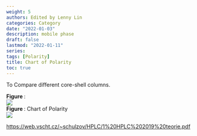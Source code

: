 ```yaml
---
weight: 5
authors: Edited by Lenny Lin
categories: Category
date: "2022-01-03"
description: mobile phase
draft: false
lastmod: "2022-01-11"
series: 
tags: [Polarity]
title: Chart of Polarity
toc: true
---
```


To Compare different core-shell columns.

<!--more-->

<figcaption><b>Figure </b>: </figcaption>
<img src = "/docs/images/"/>

<figcaption><b>Figure </b>: Chart of Polarity</figcaption>
<img src = "/docs/images/Screenshot 2022-01-11 045750.png"/>

https://web.vscht.cz/~schulzov/HPLC/1%20HPLC%202019%20teorie.pdf